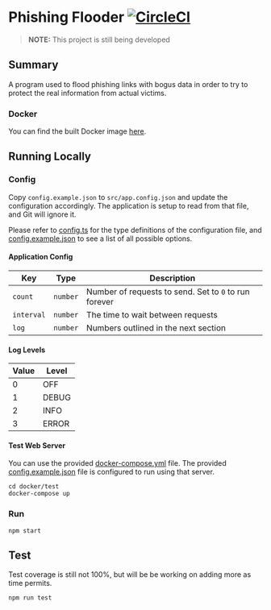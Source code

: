 # Phishing Flooder [![CircleCI](https://circleci.com/gh/samerziade/phishing-flooder/tree/master.svg?style=svg)](https://circleci.com/gh/samerziade/phishing-flooder/tree/master)

> **NOTE:** This project is still being developed

## Summary

A program used to flood phishing links with bogus data in order to try to protect the real information from actual victims.

### Docker

You can find the built Docker image [here](https://hub.docker.com/r/samerziadeh/phishing-flooder/).

## Running Locally

### Config

Copy `config.example.json` to `src/app.config.json` and update the configuration accordingly. The application is setup to read from that file, and Git will ignore it.

Please refer to [config.ts](src/config.ts) for the type definitions of the configuration file, and [config.example.json](config.example.json) to see a list of all possible options.

#### Application Config

| Key        | Type     | Description                                           |
|------------|----------|-------------------------------------------------------|
| `count`    | `number` | Number of requests to send. Set to `0` to run forever |
| `interval` | `number` | The time to wait between requests                     |
| `log`      | `number` | Numbers outlined in the next section                  |

#### Log Levels

| Value | Level |
|-------|-------|
| 0     | OFF   |
| 1     | DEBUG |
| 2     | INFO  |
| 3     | ERROR |

#### Test Web Server

You can use the provided [docker-compose.yml](docker/test) file. The provided [config.example.json](config.example.json) file is configured to run using that server.

```shell
cd docker/test
docker-compose up
```

### Run

```shell
npm start
```

## Test

Test coverage is still not 100%, but will be be working on adding more as time permits.

```shell
npm run test
```